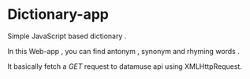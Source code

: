 # Dictionary-app
Simple JavaScript based dictionary .

In this Web-app , you can find antonym , synonym and rhyming words .

It basically fetch a *GET* request to datamuse api using  XMLHttpRequest.





